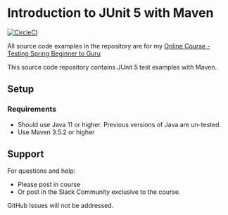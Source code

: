 # Introduction to JUnit 5 with Maven

[![CircleCI](https://circleci.com/gh/giorgiofrittoli/testing-java-junit5/tree/master.svg?style=svg)](https://circleci.com/gh/giorgiofrittoli/testing-java-junit5/tree/master)

All source code examples in the repository are for my [Online Course - Testing Spring Beginner to Guru](https://www.udemy.com/testing-spring-boot-beginner-to-guru/?couponCode=GITHUB_REPO)

This source code repository contains JUnit 5 test examples with Maven.

## Setup
### Requirements
* Should use Java 11 or higher. Previous versions of Java are un-tested.
* Use Maven 3.5.2 or higher

## Support
For questions and help:
* Please post in course
* Or post in the Slack Community exclusive to the course.

GitHub Issues will not be addressed.
